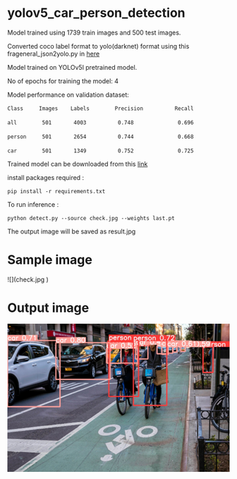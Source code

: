# yolov5_car_person_detection

Model trained using 1739 train images and 500 test images.

Converted coco label format to yolo(darknet) format using this frageneral_json2yolo.py in [here](https://github.com/ultralytics/JSON2YOLO)

Model trained on YOLOv5l pretrained model.

No of epochs for training the model: 4

Model performance on validation dataset:

    Class     Images    Labels        Precision          Recall
 
    all        501       4003          0.748              0.696 

    person     501       2654          0.744              0.668

    car        501       1349          0.752              0.725
   
Trained model can be downloaded from this [link](https://drive.google.com/file/d/15jaM1af6I4BDYbGpOaNFewa5hUdO7iOr/view?usp=sharing)
   
install packages required :

    pip install -r requirements.txt

To run inference :

    python detect.py --source check.jpg --weights last.pt

The output image will be saved as result.jpg

<h1>Sample image</h1>
![](check.jpg )

<h1>Output image</h1>

![](result.jpg )
